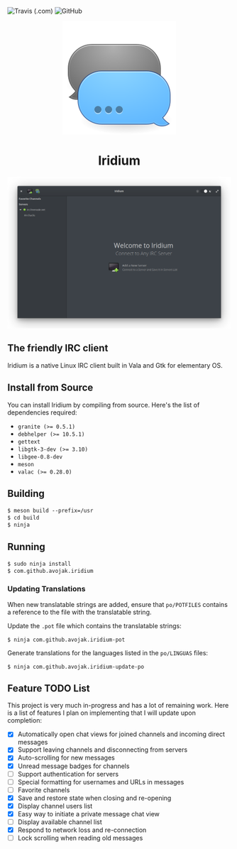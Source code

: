 ![Travis (.com)](https://img.shields.io/travis/com/avojak/iridium.svg)
![GitHub](https://img.shields.io/github/license/avojak/iridium.svg?color=blue)

<p align="center">
  <img src="data/assets/iridium.svg" alt="Icon" />
</p>
<h1 align="center">Iridium</h1>

![Screenshot](data/assets/screenshots/iridium-screenshot-01.png)

## The friendly IRC client

Iridium is a native Linux IRC client built in Vala and Gtk for elementary OS.

## Install from Source

You can install Iridium by compiling from source. Here's the list of
dependencies required:

- `granite (>= 0.5.1)`
- `debhelper (>= 10.5.1)`
- `gettext`
- `libgtk-3-dev (>= 3.10)`
- `libgee-0.8-dev`
- `meson`
- `valac (>= 0.28.0)`

## Building

```
$ meson build --prefix=/usr
$ cd build
$ ninja
```

## Running

```
$ sudo ninja install
$ com.github.avojak.iridium
```

### Updating Translations

When new translatable strings are added, ensure that `po/POTFILES` contains a
reference to the file with the translatable string.

Update the `.pot` file which contains the translatable strings:

```
$ ninja com.github.avojak.iridium-pot
```

Generate translations for the languages listed in the `po/LINGUAS` files:

```
$ ninja com.github.avojak.iridium-update-po
```

## Feature TODO List

This project is very much in-progress and has a lot of remaining work. Here is a list of features I plan on implementing that I will update upon completion:

- [x] Automatically open chat views for joined channels and incoming direct messages
- [x] Support leaving channels and disconnecting from servers
- [x] Auto-scrolling for new messages
- [x] Unread message badges for channels
- [ ] Support authentication for servers
- [ ] Special formatting for usernames and URLs in messages
- [ ] Favorite channels
- [x] Save and restore state when closing and re-opening
- [x] Display channel users list
- [x] Easy way to initiate a private message chat view
- [ ] Display available channel list
- [x] Respond to network loss and re-connection
- [ ] Lock scrolling when reading old messages
